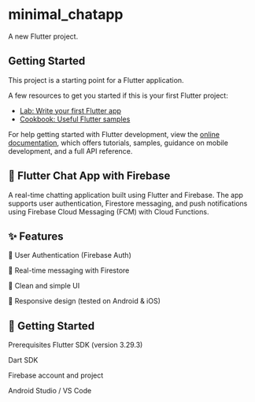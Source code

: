 # minimal_chatapp

A new Flutter project.

## Getting Started

This project is a starting point for a Flutter application.

A few resources to get you started if this is your first Flutter project:

- [Lab: Write your first Flutter app](https://docs.flutter.dev/get-started/codelab)
- [Cookbook: Useful Flutter samples](https://docs.flutter.dev/cookbook)

For help getting started with Flutter development, view the
[online documentation](https://docs.flutter.dev/), which offers tutorials,
samples, guidance on mobile development, and a full API reference.

## 📱 Flutter Chat App with Firebase
A real-time chatting application built using Flutter and Firebase. The app supports user authentication, Firestore messaging, and push notifications using Firebase Cloud Messaging (FCM) with Cloud Functions.

## ✨ Features
🔐 User Authentication (Firebase Auth)

💬 Real-time messaging with Firestore

🎨 Clean and simple UI

📱 Responsive design (tested on Android & iOS)

## 🚀 Getting Started
Prerequisites
Flutter SDK (version 3.29.3)

Dart SDK

Firebase account and project

Android Studio / VS Code
